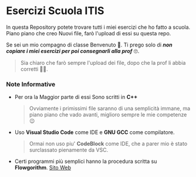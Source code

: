 # Esercizi Scuola ITIS
In questa Repository potete trovare tutti i miei esercizi che ho fatto a scuola.
Piano piano che creo Nuovi file, farò l'upload di essi su questa repo.

Se sei un mio compagno di classe Benvenuto 👋. 
Ti prego solo di ***non copiare i miei esercizi per poi consegnarli alla prof*** 🙄. 

> Sia chiaro che farò sempre l'upload dei file, dopo che la prof li abbia corretti 🤷‍♂️.

### Note Informative
- Per ora la Maggior parte di essi Sono scritti in **C++**
	> Ovviamente i primissimi file saranno di una semplicità immane, ma piano piano che vado avanti, miglioro sempre le mie competenze 😉
- Uso **Visual Studio Code** come IDE e **GNU GCC** come compilatore.	
	> Ormai non uso piu' **CodeBlock** come IDE, che a parer mio è stato surclassato pienamente da VSC.
- Certi programmi più semplici hanno la procedura scritta su **Flowgorithm**. [Sito Web](http://www.flowgorithm.org/)
